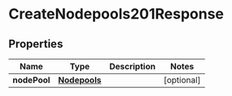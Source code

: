 

# CreateNodepools201Response


## Properties

| Name | Type | Description | Notes |
|------------ | ------------- | ------------- | -------------|
|**nodePool** | [**Nodepools**](Nodepools.md) |  |  [optional] |



